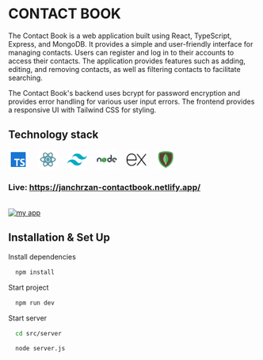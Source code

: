 # CONTACT BOOK

The Contact Book is a web application built using React, TypeScript, Express, and MongoDB. It provides a simple and user-friendly interface for managing contacts. Users can register and log in to their accounts to access their contacts. The application provides features such as adding, editing, and removing contacts, as well as filtering contacts to facilitate searching.

The Contact Book's backend uses bcrypt for password encryption and provides error handling for various user input errors. The frontend provides a responsive UI with Tailwind CSS for styling.

## Technology stack

<img src="./src/assets/github/ts.svg" alt="typescript" width="40" height="40"/> &nbsp;&nbsp;&nbsp; 
<img src="./src/assets/github/react.svg" alt="react" width="40" height="40"/> &nbsp;&nbsp;&nbsp;
<img src="./src/assets/github/tailwind.svg" alt="tailwind" width="40" height="40"/> &nbsp;&nbsp;&nbsp;
<img src="./src/assets/github/nodejs.svg" alt="nodejs" width="40" height="40"/>  &nbsp;&nbsp;&nbsp; 
<img src="./src/assets/github/express.svg" alt="express" width="40" height="40"/> &nbsp;&nbsp;&nbsp;
<img src="./src/assets/github/mongodb.svg" alt="mongodb" height="40"/> &nbsp;&nbsp;&nbsp;

### Live: https://janchrzan-contactbook.netlify.app/
</br>

<a href="https://janchrzan-todoapp.netlify.app/" target="blank">
<img src="./src/assets/github/mockup.png" alt="my app" width="800" />
</a>
</br>

## Installation & Set Up

Install dependencies

```bash
  npm install
```

Start project

```bash
  npm run dev
```

Start server

```bash
  cd src/server
```
```bash
  node server.js
```

</br>
    
    
